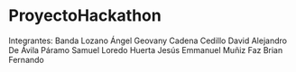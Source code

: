 # ProyectoHackathon
Integrantes:
Banda Lozano Ángel Geovany
Cadena Cedillo David Alejandro
De Ávila Páramo Samuel
Loredo Huerta Jesús Emmanuel
Muñiz Faz Brian Fernando
